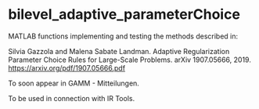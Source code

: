 # bilevel_adaptive_parameterChoice

MATLAB functions implementing and testing the methods described in:

Silvia Gazzola and Malena Sabate Landman. Adaptive Regularization Parameter Choice Rules for Large-Scale Problems. arXiv 1907.05666, 2019.
https://arxiv.org/pdf/1907.05666.pdf 

To soon appear in GAMM - Mitteilungen.

To be used in connection with IR Tools.

